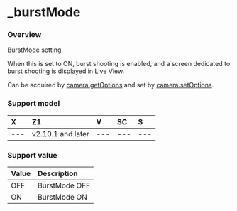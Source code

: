 # _burstMode

### Overview
BurstMode setting.

When this is set to ON, burst shooting is enabled, and a screen dedicated to burst shooting is displayed in Live View.  

Can be acquired by [camera.getOptions](../commands/camera.get_options.md) and set by [camera.setOptions](../commands/camera.set_options.md).

### Support model

| X | Z1 | V | SC | S |
|:--|:--|:--|:--|:--|
| --- | v2.10.1 and later | --- | --- | --- |

### Support value

| Value | Description |
|:--|:--|
| OFF | BurstMode OFF |
| ON | BurstMode ON |
